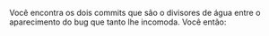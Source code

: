 Você encontra os dois commits que são o divisores de água entre o aparecimento do bug que tanto lhe incomoda. 
Você então:

